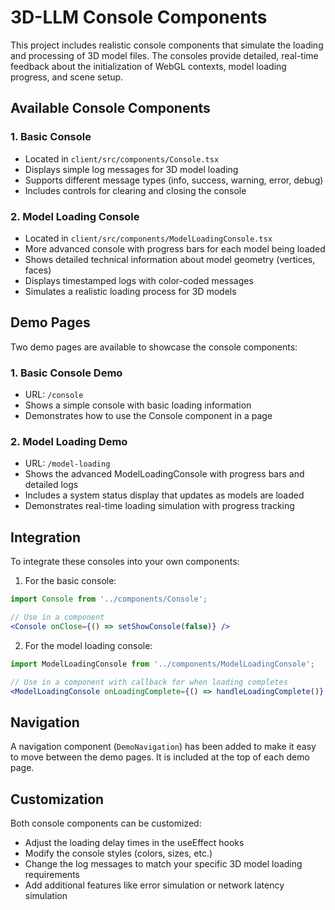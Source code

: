 # 3D-LLM Console Components

This project includes realistic console components that simulate the loading and processing of 3D model files. The consoles provide detailed, real-time feedback about the initialization of WebGL contexts, model loading progress, and scene setup.

## Available Console Components

### 1. Basic Console
- Located in `client/src/components/Console.tsx`
- Displays simple log messages for 3D model loading
- Supports different message types (info, success, warning, error, debug)
- Includes controls for clearing and closing the console

### 2. Model Loading Console
- Located in `client/src/components/ModelLoadingConsole.tsx`
- More advanced console with progress bars for each model being loaded
- Shows detailed technical information about model geometry (vertices, faces)
- Displays timestamped logs with color-coded messages
- Simulates a realistic loading process for 3D models

## Demo Pages

Two demo pages are available to showcase the console components:

### 1. Basic Console Demo
- URL: `/console`
- Shows a simple console with basic loading information
- Demonstrates how to use the Console component in a page

### 2. Model Loading Demo
- URL: `/model-loading`
- Shows the advanced ModelLoadingConsole with progress bars and detailed logs
- Includes a system status display that updates as models are loaded
- Demonstrates real-time loading simulation with progress tracking

## Integration

To integrate these consoles into your own components:

1. For the basic console:
```jsx
import Console from '../components/Console';

// Use in a component
<Console onClose={() => setShowConsole(false)} />
```

2. For the model loading console:
```jsx
import ModelLoadingConsole from '../components/ModelLoadingConsole';

// Use in a component with callback for when loading completes
<ModelLoadingConsole onLoadingComplete={() => handleLoadingComplete()} />
```

## Navigation

A navigation component (`DemoNavigation`) has been added to make it easy to move between the demo pages. It is included at the top of each demo page.

## Customization

Both console components can be customized:
- Adjust the loading delay times in the useEffect hooks
- Modify the console styles (colors, sizes, etc.)
- Change the log messages to match your specific 3D model loading requirements
- Add additional features like error simulation or network latency simulation 
